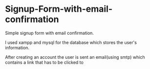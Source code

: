 # Signup-Form-with-email-confirmation

Simple signup form with email confirmation.

I used xampp and mysql for the database which stores the user's
information.

After creating an account the user is sent an email(using smtp) which
contains a link that has to be clicked to
